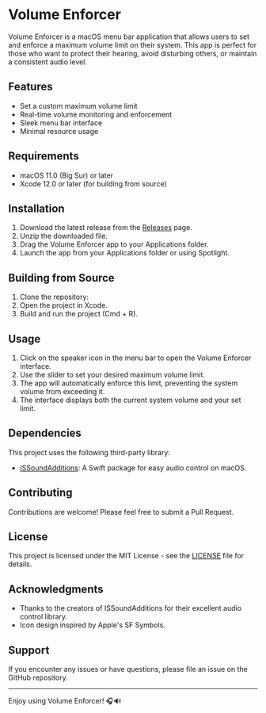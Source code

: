 # Volume Enforcer

Volume Enforcer is a macOS menu bar application that allows users to set and enforce a maximum volume limit on their system. This app is perfect for those who want to protect their hearing, avoid disturbing others, or maintain a consistent audio level. 

## Features

- Set a custom maximum volume limit
- Real-time volume monitoring and enforcement
- Sleek menu bar interface
- Minimal resource usage

## Requirements

- macOS 11.0 (Big Sur) or later
- Xcode 12.0 or later (for building from source)

## Installation

1. Download the latest release from the [Releases](https://github.com/yourusername/volume-enforcer/releases) page.
2. Unzip the downloaded file.
3. Drag the Volume Enforcer app to your Applications folder.
4. Launch the app from your Applications folder or using Spotlight.

## Building from Source

1. Clone the repository:
2. Open the project in Xcode.
3. Build and run the project (Cmd + R).

## Usage

1. Click on the speaker icon in the menu bar to open the Volume Enforcer interface.
2. Use the slider to set your desired maximum volume limit.
3. The app will automatically enforce this limit, preventing the system volume from exceeding it.
4. The interface displays both the current system volume and your set limit.

## Dependencies

This project uses the following third-party library:

- [ISSoundAdditions](https://github.com/InerziaSoft/ISSoundAdditions): A Swift package for easy audio control on macOS.

## Contributing

Contributions are welcome! Please feel free to submit a Pull Request.

## License

This project is licensed under the MIT License - see the [LICENSE](LICENSE) file for details.

## Acknowledgments

- Thanks to the creators of ISSoundAdditions for their excellent audio control library.
- Icon design inspired by Apple's SF Symbols.

## Support

If you encounter any issues or have questions, please file an issue on the GitHub repository.

---

Enjoy using Volume Enforcer! 🎧🔊
